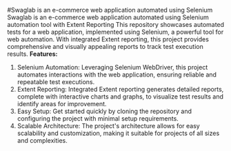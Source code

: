 #Swaglab is an e-commerce web application automated using Selenium 
Swaglab is an e-commerce web application automated using Selenium automation tool with Extent Reporting
This repository showcases automated tests for a web application, implemented using Selenium, a powerful tool for web automation. 
With integrated Extent reporting, this project provides comprehensive and visually appealing reports to track test execution results.
**Features:**

1. Selenium Automation: Leveraging Selenium WebDriver, this project automates interactions with the web application, ensuring reliable and repeatable test executions.
2. Extent Reporting: Integrated Extent reporting generates detailed reports, complete with interactive charts and graphs, to visualize test results and identify areas for improvement.
3. Easy Setup: Get started quickly by cloning the repository and configuring the project with minimal setup requirements.
4. Scalable Architecture: The project's architecture allows for easy scalability and customization, making it suitable for projects of all sizes and complexities.
